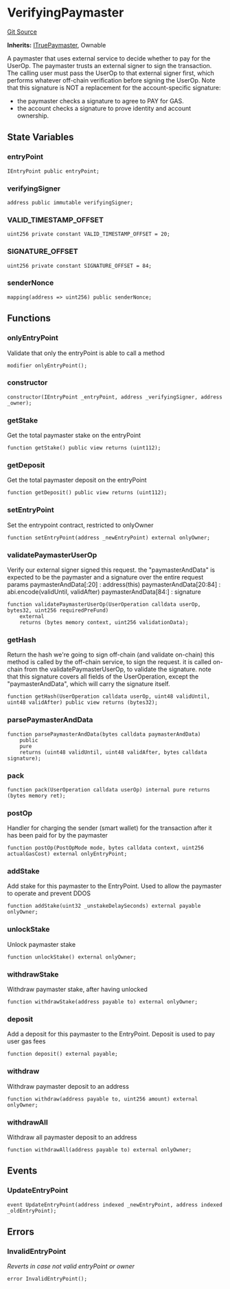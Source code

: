 # VerifyingPaymaster
[Git Source](https://github.com/TrueWallet/contracts/blob/5a052bc82f5ecbfdc3b7fb992a66fa5b770bcc4b/src/paymaster/VerifyingPaymaster.sol)

**Inherits:**
[ITruePaymaster](/src/paymaster/ITruePaymaster.sol/interface.ITruePaymaster.md), Ownable

A paymaster that uses external service to decide whether to pay for the UserOp.
The paymaster trusts an external signer to sign the transaction.
The calling user must pass the UserOp to that external signer first, which performs
whatever off-chain verification before signing the UserOp.
Note that this signature is NOT a replacement for the account-specific signature:
- the paymaster checks a signature to agree to PAY for GAS.
- the account checks a signature to prove identity and account ownership.


## State Variables
### entryPoint

```solidity
IEntryPoint public entryPoint;
```


### verifyingSigner

```solidity
address public immutable verifyingSigner;
```


### VALID_TIMESTAMP_OFFSET

```solidity
uint256 private constant VALID_TIMESTAMP_OFFSET = 20;
```


### SIGNATURE_OFFSET

```solidity
uint256 private constant SIGNATURE_OFFSET = 84;
```


### senderNonce

```solidity
mapping(address => uint256) public senderNonce;
```


## Functions
### onlyEntryPoint

Validate that only the entryPoint is able to call a method


```solidity
modifier onlyEntryPoint();
```

### constructor


```solidity
constructor(IEntryPoint _entryPoint, address _verifyingSigner, address _owner);
```

### getStake

Get the total paymaster stake on the entryPoint


```solidity
function getStake() public view returns (uint112);
```

### getDeposit

Get the total paymaster deposit on the entryPoint


```solidity
function getDeposit() public view returns (uint112);
```

### setEntryPoint

Set the entrypoint contract, restricted to onlyOwner


```solidity
function setEntryPoint(address _newEntryPoint) external onlyOwner;
```

### validatePaymasterUserOp

Verify our external signer signed this request.
the "paymasterAndData" is expected to be the paymaster and a signature over the entire request params
paymasterAndData[:20] : address(this)
paymasterAndData[20:84] : abi.encode(validUntil, validAfter)
paymasterAndData[84:] : signature


```solidity
function validatePaymasterUserOp(UserOperation calldata userOp, bytes32, uint256 requiredPreFund)
    external
    returns (bytes memory context, uint256 validationData);
```

### getHash

Return the hash we're going to sign off-chain (and validate on-chain)
this method is called by the off-chain service, to sign the request.
it is called on-chain from the validatePaymasterUserOp, to validate the signature.
note that this signature covers all fields of the UserOperation, except the "paymasterAndData",
which will carry the signature itself.


```solidity
function getHash(UserOperation calldata userOp, uint48 validUntil, uint48 validAfter) public view returns (bytes32);
```

### parsePaymasterAndData


```solidity
function parsePaymasterAndData(bytes calldata paymasterAndData)
    public
    pure
    returns (uint48 validUntil, uint48 validAfter, bytes calldata signature);
```

### pack


```solidity
function pack(UserOperation calldata userOp) internal pure returns (bytes memory ret);
```

### postOp

Handler for charging the sender (smart wallet) for the transaction after it has been paid for by the paymaster


```solidity
function postOp(PostOpMode mode, bytes calldata context, uint256 actualGasCost) external onlyEntryPoint;
```

### addStake

Add stake for this paymaster to the EntryPoint. Used to allow the paymaster to operate and prevent DDOS


```solidity
function addStake(uint32 _unstakeDelaySeconds) external payable onlyOwner;
```

### unlockStake

Unlock paymaster stake


```solidity
function unlockStake() external onlyOwner;
```

### withdrawStake

Withdraw paymaster stake, after having unlocked


```solidity
function withdrawStake(address payable to) external onlyOwner;
```

### deposit

Add a deposit for this paymaster to the EntryPoint. Deposit is used to pay user gas fees


```solidity
function deposit() external payable;
```

### withdraw

Withdraw paymaster deposit to an address


```solidity
function withdraw(address payable to, uint256 amount) external onlyOwner;
```

### withdrawAll

Withdraw all paymaster deposit to an address


```solidity
function withdrawAll(address payable to) external onlyOwner;
```

## Events
### UpdateEntryPoint

```solidity
event UpdateEntryPoint(address indexed _newEntryPoint, address indexed _oldEntryPoint);
```

## Errors
### InvalidEntryPoint
*Reverts in case not valid entryPoint or owner*


```solidity
error InvalidEntryPoint();
```

